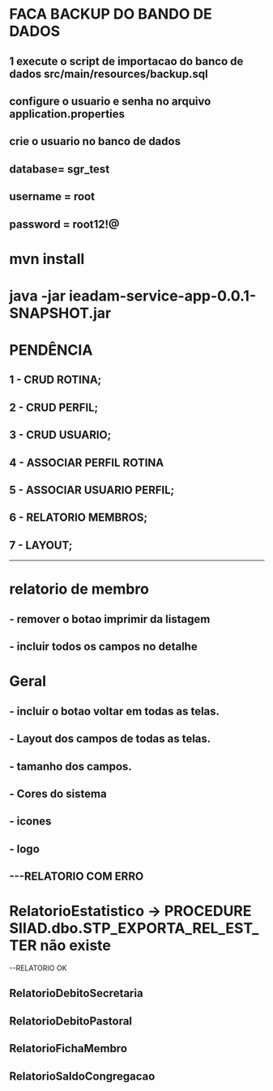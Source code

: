 # FACA BACKUP DO BANDO DE DADOS
## 1 execute o script de importacao do banco de dados src/main/resources/backup.sql

## configure o usuario e senha no arquivo application.properties
## crie o usuario no banco de dados
## database= sgr_test
## username = root
## password = root12!@

# mvn install

# java -jar ieadam-service-app-0.0.1-SNAPSHOT.jar

# PENDÊNCIA 
## 1 - CRUD ROTINA;
## 2 - CRUD PERFIL;
## 3 - CRUD USUARIO;
## 4 - ASSOCIAR PERFIL ROTINA
## 5 - ASSOCIAR USUARIO PERFIL;
## 6 - RELATORIO MEMBROS;
## 7 - LAYOUT;

-----
# relatorio de membro
## 	- remover o botao imprimir da listagem
## 	- incluir todos os campos no detalhe
# Geral 
## 	- incluir o botao voltar em todas as telas.
## 	- Layout dos campos de todas as telas.
## 		- tamanho dos campos.
## 		- Cores do sistema
## 		- icones
## 		- logo
	
## ---RELATORIO COM ERRO
# RelatorioEstatistico -> PROCEDURE SIIAD.dbo.STP_EXPORTA_REL_EST_TER não existe


--RELATORIO OK
## RelatorioDebitoSecretaria
## RelatorioDebitoPastoral
## RelatorioFichaMembro
## RelatorioSaldoCongregacao

